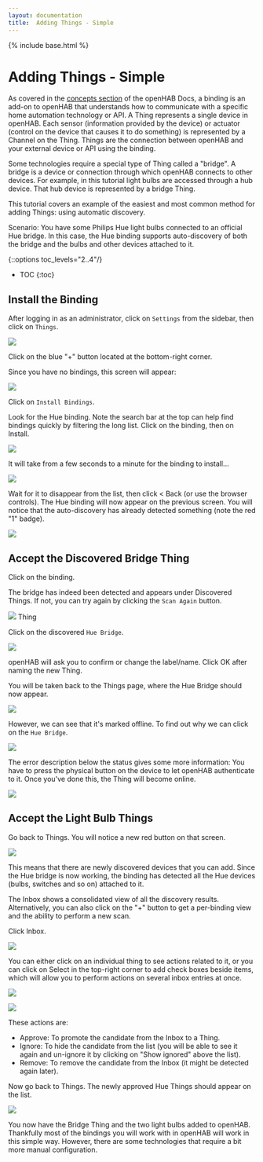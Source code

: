 ```yaml
---
layout: documentation
title:  Adding Things - Simple
---
```


{% include base.html %}

# Adding Things - Simple
As covered in the [concepts section]({{base}}/concepts/index.html) of the openHAB Docs, a binding is an add-on to openHAB that understands how to communicate with a specific home automation technology or API.
A Thing represents a single device in openHAB.
Each sensor (information provided by the device) or actuator (control on the device that causes it to do something) is represented by a Channel on the Thing.
Things are the connection between openHAB and your external device or API using the binding.

Some technologies require a special type of Thing called a "bridge".
A bridge is a device or connection through which openHAB connects to other devices.
For example, in this tutorial light bulbs are accessed through a hub device.
That hub device is represented by a bridge Thing.

This tutorial covers an example of the easiest and most common method for adding Things: using automatic discovery.

Scenario: You have some Philips Hue light bulbs connected to an official Hue bridge.
In this case, the Hue binding supports auto-discovery of both the bridge and the bulbs and other devices attached to it.

{::options toc_levels="2..4"/}

- TOC
{:toc}


## Install the Binding

After logging in as an administrator, click on `Settings` from the sidebar, then click on `Things`.

![](images/empty_things_menu.png)

Click on the blue "+" button located at the bottom-right corner.

Since you have no bindings, this screen will appear:

![](images/choose_binding.png)

Click on `Install Bindings`.

Look for the Hue binding.
Note the search bar at the top can help find bindings quickly by filtering the long list.
Click on the binding, then on Install.

![](images/install_hue.png)

It will take from a few seconds to a minute for the binding to install...

![](images/installing_hue.png)

Wait for it to disappear from the list, then click < Back (or use the browser controls).
The Hue binding will now appear on the previous screen.
You will notice that the auto-discovery has already detected something (note the red "1" badge).

![](images/installed_hue.png)

## Accept the Discovered Bridge Thing

Click on the binding.

The bridge has indeed been detected and appears under Discovered Things.
If not, you can try again by clicking the `Scan Again` button.

![](images/hue_things_discover_bridge.png) Thing

Click on the discovered `Hue Bridge`.

![](images/add_hue_bridge.png)

openHAB will ask you to confirm or change the label/name.
Click OK after naming the new Thing.

You will be taken back to the Things page, where the Hue Bridge should now appear.

![](images/hue_bridge_offline.png)

However, we can see that it's marked offline.
To find out why we can click on the `Hue Bridge`.

![](images/hue_bridge_config_error.png)

The error description below the status gives some more information: You have to press the physical button on the device to let openHAB authenticate to it.
Once you've done this, the Thing will become online.

![](images/hue_bridge_online.png)

## Accept the Light Bulb Things

Go back to Things.
You will notice a new red button on that screen.

![](images/hue_inbox.png)

This means that there are newly discovered devices that you can add.
Since the Hue bridge is now working, the binding has detected all the Hue devices (bulbs, switches and so on) attached to it.

The Inbox shows a consolidated view of all the discovery results.
Alternatively, you can also click on the "+" button to get a per-binding view and the ability to perform a new scan.

Click Inbox.

![](images/discovered_hue_things.png)

You can either click on an individual thing to see actions related to it, or you can click on Select in the top-right corner to add check boxes beside items, which will allow you to perform actions on several inbox entries at once.

![](images/hue_individual_add.png)

![](images/hue_bulk_add.png)

These actions are:
- Approve: To promote the candidate from the Inbox to a Thing.
- Ignore: To hide the candidate from the list (you will be able to see it again and un-ignore it by clicking on "Show ignored" above the list).
- Remove: To remove the candidate from the Inbox (it might be detected again later).

Now go back to Things.
The newly approved Hue Things should appear on the list.

![](images/hue_things_added.png)

You now have the Bridge Thing and the two light bulbs added to openHAB.
Thankfully most of the bindings you will work with in openHAB will work in this simple way.
However, there are some technologies that require a bit more manual configuration.
